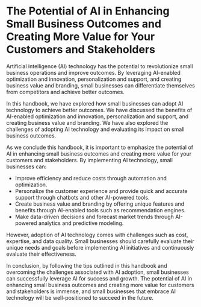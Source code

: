 The Potential of AI in Enhancing Small Business Outcomes and Creating More Value for Your Customers and Stakeholders
===========================================================================================================================================

Artificial intelligence (AI) technology has the potential to revolutionize small business operations and improve outcomes. By leveraging AI-enabled optimization and innovation, personalization and support, and creating business value and branding, small businesses can differentiate themselves from competitors and achieve better outcomes.

In this handbook, we have explored how small businesses can adopt AI technology to achieve better outcomes. We have discussed the benefits of AI-enabled optimization and innovation, personalization and support, and creating business value and branding. We have also explored the challenges of adopting AI technology and evaluating its impact on small business outcomes.

As we conclude this handbook, it is important to emphasize the potential of AI in enhancing small business outcomes and creating more value for your customers and stakeholders. By implementing AI technology, small businesses can:

* Improve efficiency and reduce costs through automation and optimization.
* Personalize the customer experience and provide quick and accurate support through chatbots and other AI-powered tools.
* Create business value and branding by offering unique features and benefits through AI-enabled tools such as recommendation engines.
* Make data-driven decisions and forecast market trends through AI-powered analytics and predictive modeling.

However, adoption of AI technology comes with challenges such as cost, expertise, and data quality. Small businesses should carefully evaluate their unique needs and goals before implementing AI initiatives and continuously evaluate their effectiveness.

In conclusion, by following the tips outlined in this handbook and overcoming the challenges associated with AI adoption, small businesses can successfully leverage AI for success and growth. The potential of AI in enhancing small business outcomes and creating more value for customers and stakeholders is immense, and small businesses that embrace AI technology will be well-positioned to succeed in the future.

